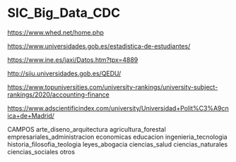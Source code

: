 # SIC_Big_Data_CDC
https://www.whed.net/home.php

https://www.universidades.gob.es/estadistica-de-estudiantes/

https://www.ine.es/jaxi/Datos.htm?tpx=4889

http://siiu.universidades.gob.es/QEDU/

https://www.topuniversities.com/university-rankings/university-subject-rankings/2020/accounting-finance

https://www.adscientificindex.com/university/Universidad+Polit%C3%A9cnica+de+Madrid/

CAMPOS
arte_diseno_arquitectura
agricultura_forestal
empresariales_administracion
economicas
educacion
ingenieria_tecnologia
historia_filosofia_teologia
leyes_abogacia
ciencias_salud
ciencias_naturales
ciencias_sociales
otros
